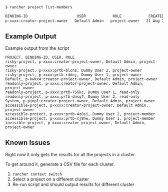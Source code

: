 



``` sh
$ rancher project list-members

BINDING-ID                      USER            ROLE            CREATED
p-xxxx:creator-project-owner   Default Admin   project-owner   21 Aug 2020 14:57:01 UTC
```

## Example Output

Example output from the script

```
PROJECT, BINDING-ID, USER, ROLE
risky-project, p-xxxx:creator-project-owner, Default Admin, project-owner
risky-project, p-xxxx:prtb-blcns, Dummy User 2, project-owner
risky-project, p-xxxx:prtb-rddnj, Dummy User 1, project-owner
Default, p-kwkx4:creator-project-owner, Default Admin, project-owner
readonly-project, p-xxxx:creator-project-owner, Default Admin, project-owner
readonly-project, p-xxxx:prtb-756kc, Dummy User 1, read-only
readonly-project, p-xxxx:prtb-dnsq7, Dummy User 2, read-only
System, p-pjnpl:creator-project-owner, Default Admin, project-owner
accessible-project, p-xxxx:creator-project-owner, Default Admin, project-owner
accessible-project, p-xxxx:prtb-4z8sj, Dummy User 2, project-member
accessible-project, p-xxxx:prtb-cj9hw, Dummy User 1, project-member
invisible-project, p-xxxx:creator-project-owner, Default Admin, project-owner
```

## Known Issues

Right now it only gets the results for all the projects in a cluster.

To get around it, generate a CSV file for each cluster.

1. `rancher context switch`
2. Select a project on a different cluster
3. Re-run script and should output results for different cluster


